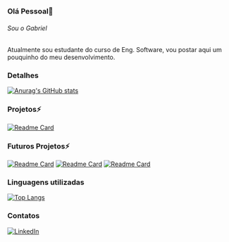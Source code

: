 ### Olá Pessoal👋

###### Sou o Gabriel

Atualmente sou estudante do curso de Eng. Software, vou postar aqui um pouquinho do meu desenvolvimento.

### Detalhes

[![Anurag's GitHub stats](https://github-readme-stats.vercel.app/api?username=gabrielxx7&show_icons=true&theme=dark)](https://github.com/anuraghazra/github-readme-stats)

### Projetos⚡

[![Readme Card](https://github-readme-stats.vercel.app/api/pin/?username=gabrielxx7&repo=gabrielxx7.github.io&theme=dark)](https://gabrielxx7.github.io/)

### Futuros Projetos⚡
[![Readme Card](https://github-readme-stats.vercel.app/api/pin/?username=gabrielxx7&repo=E-commerce&theme=dark)](https://E-commerce/)
[![Readme Card](https://github-readme-stats.vercel.app/api/pin/?username=gabrielxx7&repo=Cartorio_de_Registro&theme=dark)](https://Cartorio_de_Registro/)
[![Readme Card](https://github-readme-stats.vercel.app/api/pin/?username=gabrielxx7&repo=Meteorologia&theme=dark)](https://Meteorologia/)

### Linguagens utilizadas

[![Top Langs](https://github-readme-stats.vercel.app/api/top-langs/?username=gabrielxx7&layout=compact)](https://github.com/anuraghazra/github-readme-stats)

### Contatos

[![LinkedIn](https://img.shields.io/badge/LinkedIn-0077B5?style=for-the-badge&logo=linkedin&logoColor=white)](https://www.linkedin.com/in/gabwilliam)
